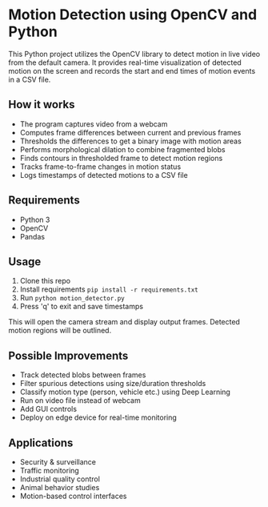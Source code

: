 # Motion Detection using OpenCV and Python

This Python project utilizes the OpenCV library to detect motion in live video from the default camera. It provides real-time visualization of detected motion on the screen and records the start and end times of motion events in a CSV file.

## How it works

- The program captures video from a webcam
- Computes frame differences between current and previous frames
- Thresholds the differences to get a binary image with motion areas
- Performs morphological dilation to combine fragmented blobs  
- Finds contours in thresholded frame to detect motion regions
- Tracks frame-to-frame changes in motion status
- Logs timestamps of detected motions to a CSV file

## Requirements

- Python 3
- OpenCV 
- Pandas

## Usage

1. Clone this repo
2. Install requirements `pip install -r requirements.txt`
3. Run `python motion_detector.py`
4. Press 'q' to exit and save timestamps 

This will open the camera stream and display output frames. Detected motion regions will be outlined.

## Possible Improvements

- Track detected blobs between frames
- Filter spurious detections using size/duration thresholds
- Classify motion type (person, vehicle etc.) using Deep Learning
- Run on video file instead of webcam
- Add GUI controls
- Deploy on edge device for real-time monitoring

## Applications

- Security & surveillance 
- Traffic monitoring
- Industrial quality control  
- Animal behavior studies
- Motion-based control interfaces

